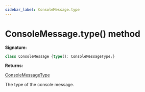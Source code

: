 ```yaml
---
sidebar_label: ConsoleMessage.type
---
```

# ConsoleMessage.type() method

**Signature:**

```typescript
class ConsoleMessage {type(): ConsoleMessageType;}
```
**Returns:**

[ConsoleMessageType](./puppeteer.consolemessagetype.md)

The type of the console message.


